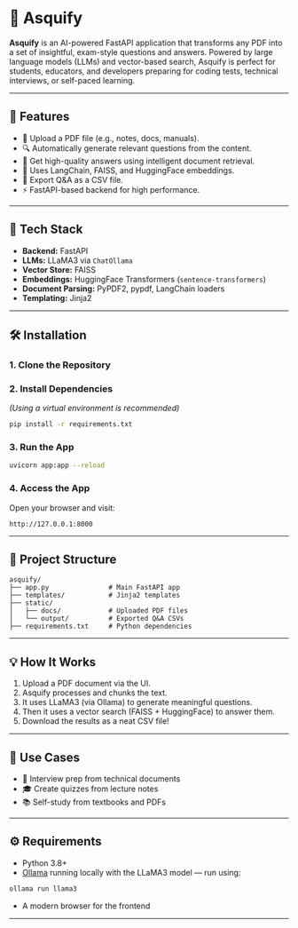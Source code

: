 # 🤖 Asquify

**Asquify** is an AI-powered FastAPI application that transforms any PDF into a set of insightful, exam-style questions and answers. Powered by large language models (LLMs) and vector-based search, Asquify is perfect for students, educators, and developers preparing for coding tests, technical interviews, or self-paced learning.

---

## 🚀 Features

- 📄 Upload a PDF file (e.g., notes, docs, manuals).
- 🔍 Automatically generate relevant questions from the content.
- 💬 Get high-quality answers using intelligent document retrieval.
- 🧠 Uses LangChain, FAISS, and HuggingFace embeddings.
- 📁 Export Q&A as a CSV file.
- ⚡ FastAPI-based backend for high performance.

---

## 🧰 Tech Stack

- **Backend:** FastAPI  
- **LLMs:** LLaMA3 via `ChatOllama`  
- **Vector Store:** FAISS  
- **Embeddings:** HuggingFace Transformers (`sentence-transformers`)  
- **Document Parsing:** PyPDF2, pypdf, LangChain loaders  
- **Templating:** Jinja2  

---

## 🛠 Installation

### 1. Clone the Repository



### 2. Install Dependencies  
*(Using a virtual environment is recommended)*

```bash
pip install -r requirements.txt
```

### 3. Run the App

```bash
uvicorn app:app --reload
```

### 4. Access the App

Open your browser and visit:

```text
http://127.0.0.1:8000
```

---

## 📂 Project Structure

```text
asquify/
├── app.py               # Main FastAPI app
├── templates/           # Jinja2 templates
├── static/
│   ├── docs/            # Uploaded PDF files
│   └── output/          # Exported Q&A CSVs
├── requirements.txt     # Python dependencies
```

---

## 💡 How It Works

1. Upload a PDF document via the UI.  
2. Asquify processes and chunks the text.  
3. It uses LLaMA3 (via Ollama) to generate meaningful questions.  
4. Then it uses a vector search (FAISS + HuggingFace) to answer them.  
5. Download the results as a neat CSV file!

---

## 📘 Use Cases

- 🚀 Interview prep from technical documents  
- 🎓 Create quizzes from lecture notes  
- 📚 Self-study from textbooks and PDFs  

---

## ⚙️ Requirements

- Python 3.8+
- [Ollama](https://ollama.com/) running locally with the LLaMA3 model — run using:

```bash
ollama run llama3
```

- A modern browser for the frontend

---


